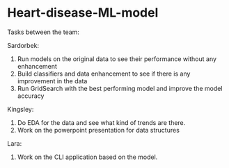 # Heart-disease-ML-model

Tasks between the team:

Sardorbek:
1.  Run models on the original data to see their performance without any enhancement
2. Build classifiers and data enhancement to see if there is any improvement in the data
3. Run GridSearch with the best performing model and improve the model accuracy

Kingsley: 
1. Do EDA for the data and see what kind of trends are there.
2. Work on the powerpoint presentation for data structures


Lara:
1. Work on the CLI application based on the model. 